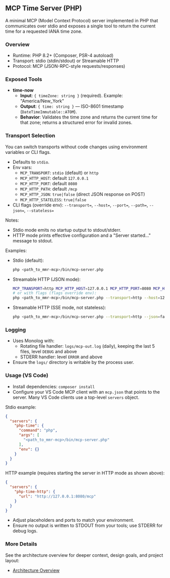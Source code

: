 ## MCP Time Server (PHP)

A minimal MCP (Model Context Protocol) server implemented in PHP that communicates over stdio and exposes a single tool to return the current time for a requested IANA time zone.

### Overview
- Runtime: PHP 8.2+ (Composer, PSR-4 autoload)
- Transport: stdio (stdin/stdout) or Streamable HTTP
- Protocol: MCP (JSON-RPC-style requests/responses)

### Exposed Tools
- **time-now**
  - **Input**: `{ timeZone: string }` (required). Example: "America/New_York"
  - **Output**: `{ time: string }` — ISO-8601 timestamp (`DateTimeImmutable::ATOM`).
  - **Behavior**: Validates the time zone and returns the current time for that zone; returns a structured error for invalid zones.

### Transport Selection
You can switch transports without code changes using environment variables or CLI flags.

- Defaults to `stdio`.
- Env vars:
  - `MCP_TRANSPORT`: `stdio` (default) or `http`
  - `MCP_HTTP_HOST`: default `127.0.0.1`
  - `MCP_HTTP_PORT`: default `8080`
  - `MCP_HTTP_PATH`: default `/mcp`
  - `MCP_HTTP_JSON`: `true|false` (direct JSON response on POST)
  - `MCP_HTTP_STATELESS`: `true|false`
- CLI flags (override env): `--transport=`, `--host=`, `--port=`, `--path=`, `--json=`, `--stateless=`

Notes:
- Stdio mode emits no startup output to stdout/stderr.
- HTTP mode prints effective configuration and a "Server started..." message to stdout.

Examples:
- Stdio (default):
  ```bash
  php <path_to_mmr-mcp>/bin/mcp-server.php
  ```
- Streamable HTTP (JSON mode):
  ```bash
  MCP_TRANSPORT=http MCP_HTTP_HOST=127.0.0.1 MCP_HTTP_PORT=8080 MCP_HTTP_PATH=/mcp MCP_HTTP_JSON=true php <path_to_mmr-mcp>/bin/mcp-server.php
  # or with flags (flags override env):
  php <path_to_mmr-mcp>/bin/mcp-server.php --transport=http --host=127.0.0.1 --port=8080 --path=/mcp --json=true
  ```
- Streamable HTTP (SSE mode, not stateless):
  ```bash
  php <path_to_mmr-mcp>/bin/mcp-server.php --transport=http --json=false --stateless=false
  ```

### Logging
- Uses Monolog with:
  - Rotating file handler: `logs/mcp-out.log` (daily), keeping the last 5 files, level `DEBUG` and above
  - STDERR handler: level `ERROR` and above
- Ensure the `logs/` directory is writable by the process user.

### Usage (VS Code)
- Install dependencies: `composer install`
- Configure your VS Code MCP client with an `mcp.json` that points to the server. Many VS Code clients use a top-level `servers` object.

Stdio example:
```json
{
  "servers": {
    "php-time": {
      "command": "php",
      "args": [
        "<path_to_mmr-mcp>/bin/mcp-server.php"
      ],
      "env": {}
    }
  }
}
```

HTTP example (requires starting the server in HTTP mode as shown above):
```json
{
  "servers": {
    "php-time-http": {
      "url": "http://127.0.0.1:8080/mcp"
    }
  }
}
```

- Adjust placeholders and ports to match your environment.
- Ensure no output is written to STDOUT from your tools; use STDERR for debug logs.

### More Details
See the architecture overview for deeper context, design goals, and project layout:
- [Architecture Overview](./docs/arch-overview.md)
